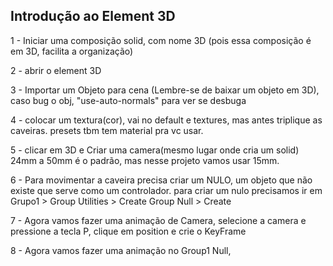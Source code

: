 
## Introdução ao Element 3D
<p>1 - Iniciar uma composição solid, com nome 3D (pois essa composição é em 3D, facilita a organização)</p>
<p>2 - abrir o element 3D</p>
<p>3 - Importar um Objeto para cena (Lembre-se de baixar um objeto em 3D), caso bug o obj, "use-auto-normals" para ver se desbuga</p>
<p>4 - colocar um textura(cor), vai no default e textures, mas antes triplique as caveiras. presets tbm tem material pra vc usar.</p>
<p>5 - clicar em 3D e Criar uma camera(mesmo lugar onde cria um solid) 24mm a 50mm é o padrão, mas nesse projeto vamos usar 15mm.</p>
<p>6 - Para movimentar a caveira precisa criar um NULO, um objeto que não existe que serve como um controlador. para criar um nulo precisamos ir em Grupo1 > Group Utilities > Create Group Null > Create</p>
<p>7 - Agora vamos fazer uma animação de Camera, selecione a camera e pressione a tecla P, clique em position e crie o KeyFrame</p>
<p>8 - Agora vamos fazer uma animação no Group1 Null, </p>

